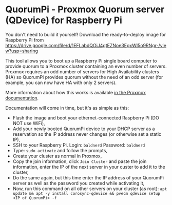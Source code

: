 # QuorumPi - Proxmox Quorum server (QDevice) for Raspberry Pi

You don't need to build it yourself! Download the ready-to-deploy image for Raspberry Pi from https://drive.google.com/file/d/1EFLabdQOiJ4gtEZNoe3EgxWI5o9RNgr-/view?usp=sharing

This tool allows you to boot up a Raspberry Pi single board computer to provide quorum to a Proxmox cluster containing an even number of servers. Proxmox requires an odd number of servers for High Availability clusters (HA) so QuorumPi provides quorum without the need of an odd server (for example, you can now have HA with only 2 servers).

More information about how this works is available [in the Proxmox documentation](https://pve.proxmox.com/wiki/Cluster_Manager#_corosync_external_vote_support).

Documentation will come in time, but it's as simple as this:
- Flash the image and boot your ethernet-connected Raspberry Pi (DO NOT use WiFi),
- Add your newly booted QuorumPi device to your DHCP server as a reservation so the IP address never changes (or otherwise set a static IP),
- SSH to your Raspberry Pi. Login: `baldnerd` Password: `baldnerd`
- Type: `sudo activate` and follow the prompts,
- Create your cluster as normal in Proxmox,
- Copy the join information, click `Join Cluster` and paste the join information, enter the IP of the next server in your custer to add it to the cluster,
- Do the same again, but this time enter the IP address of your QuorumPi server as well as the password you created while activating it,
- Now, run this command on all other servers on your cluster (as root): `apt update && apt -y install corosync-qdevice && pvecm qdevice setup <IP of QuorumPi> -f`
